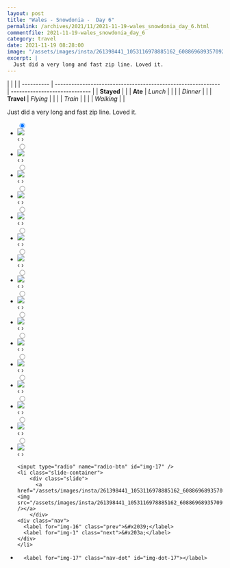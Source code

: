 ```yaml
---
layout: post
title: "Wales - Snowdonia -  Day 6"
permalink: /archives/2021/11/2021-11-19-wales_snowdonia_day_6.html
commentfile: 2021-11-19-wales_snowdonia_day_6
category: travel
date: 2021-11-19 08:28:00
image: "/assets/images/insta/261398441_1053116978885162_6088696893570923209_n_17934175000835964.jpg"
excerpt: |
  Just did a very long and fast zip line. Loved it.
---
```


|            |                                                              |
| ---------- | ------------------------------------------------------------ | ----------------------------- |
| **Stayed** |  |
| **Ate**    | _Lunch_                                                      |          |
|            | _Dinner_                                                     |          |
| **Travel** | _Flying_                                                     |          |
|            | _Train_                                                      |          |
|            | _Walking_                                                    |          |


Just did a very long and fast zip line. Loved it.


<ul class="slides">
    <input type="radio" name="radio-btn" id="img-1" checked="checked" />
    <li class="slide-container">
        <div class="slide">
          <a href="/assets/images/insta/262199766_1044372816355575_101196622013900245_n_17953418305560927.jpg"><img src="/assets/images/insta/262199766_1044372816355575_101196622013900245_n_17953418305560927.jpg" /></a>
        </div>
    <div class="nav">
      <label for="img-17" class="prev">&#x2039;</label>
      <label for="img-2" class="next">&#x203a;</label>
    </div>
    </li>
        <input type="radio" name="radio-btn" id="img-2"  />
    <li class="slide-container">
        <div class="slide">
          <a href="/assets/images/insta/261539929_1333502753776138_8241574393229982568_n_18038414236313247.jpg"><img src="/assets/images/insta/261539929_1333502753776138_8241574393229982568_n_18038414236313247.jpg" /></a>
        </div>
    <div class="nav">
      <label for="img-1" class="prev">&#x2039;</label>
      <label for="img-3" class="next">&#x203a;</label>
    </div>
    </li>
        <input type="radio" name="radio-btn" id="img-3"  />
    <li class="slide-container">
        <div class="slide">
          <a href="/assets/images/insta/261612297_509948849973073_7622361669699936123_n_17925715387858870.jpg"><img src="/assets/images/insta/261612297_509948849973073_7622361669699936123_n_17925715387858870.jpg" /></a>
        </div>
    <div class="nav">
      <label for="img-2" class="prev">&#x2039;</label>
      <label for="img-4" class="next">&#x203a;</label>
    </div>
    </li>
        <input type="radio" name="radio-btn" id="img-4"  />
    <li class="slide-container">
        <div class="slide">
          <a href="/assets/images/insta/261084595_590343315563110_2888965204062136587_n_17901912884366781.jpg"><img src="/assets/images/insta/261084595_590343315563110_2888965204062136587_n_17901912884366781.jpg" /></a>
        </div>
    <div class="nav">
      <label for="img-3" class="prev">&#x2039;</label>
      <label for="img-5" class="next">&#x203a;</label>
    </div>
    </li>
        <input type="radio" name="radio-btn" id="img-5"  />
    <li class="slide-container">
        <div class="slide">
          <a href="/assets/images/insta/260951543_220887216845014_2245291873829552752_n_17949150883594429.jpg"><img src="/assets/images/insta/260951543_220887216845014_2245291873829552752_n_17949150883594429.jpg" /></a>
        </div>
    <div class="nav">
      <label for="img-4" class="prev">&#x2039;</label>
      <label for="img-6" class="next">&#x203a;</label>
    </div>
    </li>
        <input type="radio" name="radio-btn" id="img-6"  />
    <li class="slide-container">
        <div class="slide">
          <a href="/assets/images/insta/260957786_958707011692962_3183142277323932559_n_17961906061512681.jpg"><img src="/assets/images/insta/260957786_958707011692962_3183142277323932559_n_17961906061512681.jpg" /></a>
        </div>
    <div class="nav">
      <label for="img-5" class="prev">&#x2039;</label>
      <label for="img-7" class="next">&#x203a;</label>
    </div>
    </li>
        <input type="radio" name="radio-btn" id="img-7"  />
    <li class="slide-container">
        <div class="slide">
          <a href="/assets/images/insta/261571826_932006534367410_8632874504358137264_n_17894074772362069.jpg"><img src="/assets/images/insta/261571826_932006534367410_8632874504358137264_n_17894074772362069.jpg" /></a>
        </div>
    <div class="nav">
      <label for="img-6" class="prev">&#x2039;</label>
      <label for="img-8" class="next">&#x203a;</label>
    </div>
    </li>
        <input type="radio" name="radio-btn" id="img-8"  />
    <li class="slide-container">
        <div class="slide">
          <a href="/assets/images/insta/260812490_1799295243615057_4840316834351829201_n_18205502944191198.jpg"><img src="/assets/images/insta/260812490_1799295243615057_4840316834351829201_n_18205502944191198.jpg" /></a>
        </div>
    <div class="nav">
      <label for="img-7" class="prev">&#x2039;</label>
      <label for="img-9" class="next">&#x203a;</label>
    </div>
    </li>
        <input type="radio" name="radio-btn" id="img-9"  />
    <li class="slide-container">
        <div class="slide">
          <a href="/assets/images/insta/261949378_223655916563843_1875220927918432847_n_17921008712010992.jpg"><img src="/assets/images/insta/261949378_223655916563843_1875220927918432847_n_17921008712010992.jpg" /></a>
        </div>
    <div class="nav">
      <label for="img-8" class="prev">&#x2039;</label>
      <label for="img-10" class="next">&#x203a;</label>
    </div>
    </li>
        <input type="radio" name="radio-btn" id="img-10"  />
    <li class="slide-container">
        <div class="slide">
          <a href="/assets/images/insta/258752576_1539028726461946_8277211599190413346_n_18198809356189165.jpg"><img src="/assets/images/insta/258752576_1539028726461946_8277211599190413346_n_18198809356189165.jpg" /></a>
        </div>
    <div class="nav">
      <label for="img-9" class="prev">&#x2039;</label>
      <label for="img-11" class="next">&#x203a;</label>
    </div>
    </li>
        <input type="radio" name="radio-btn" id="img-11"  />
    <li class="slide-container">
        <div class="slide">
          <a href="/assets/images/insta/259750627_885613345337097_5243662304167280958_n_18111029005265941.jpg"><img src="/assets/images/insta/259750627_885613345337097_5243662304167280958_n_18111029005265941.jpg" /></a>
        </div>
    <div class="nav">
      <label for="img-10" class="prev">&#x2039;</label>
      <label for="img-12" class="next">&#x203a;</label>
    </div>
    </li>
        <input type="radio" name="radio-btn" id="img-12"  />
    <li class="slide-container">
        <div class="slide">
          <a href="/assets/images/insta/257866760_932697677655080_4124253148345901975_n_18266584126045624.jpg"><img src="/assets/images/insta/257866760_932697677655080_4124253148345901975_n_18266584126045624.jpg" /></a>
        </div>
    <div class="nav">
      <label for="img-11" class="prev">&#x2039;</label>
      <label for="img-13" class="next">&#x203a;</label>
    </div>
    </li>
        <input type="radio" name="radio-btn" id="img-13"  />
    <li class="slide-container">
        <div class="slide">
          <a href="/assets/images/insta/257886377_594395148306929_580904115509725568_n_18204039379139654.jpg"><img src="/assets/images/insta/257886377_594395148306929_580904115509725568_n_18204039379139654.jpg" /></a>
        </div>
    <div class="nav">
      <label for="img-12" class="prev">&#x2039;</label>
      <label for="img-14" class="next">&#x203a;</label>
    </div>
    </li>
        <input type="radio" name="radio-btn" id="img-14"  />
    <li class="slide-container">
        <div class="slide">
          <a href="/assets/images/insta/258303229_318372886482186_4671465481554923800_n_17987344705388965.jpg"><img src="/assets/images/insta/258303229_318372886482186_4671465481554923800_n_17987344705388965.jpg" /></a>
        </div>
    <div class="nav">
      <label for="img-13" class="prev">&#x2039;</label>
      <label for="img-15" class="next">&#x203a;</label>
    </div>
    </li>
        <input type="radio" name="radio-btn" id="img-15"  />
    <li class="slide-container">
        <div class="slide">
          <a href="/assets/images/insta/258777634_285091453382809_3407965748574163416_n_18265301104006409.jpg"><img src="/assets/images/insta/258777634_285091453382809_3407965748574163416_n_18265301104006409.jpg" /></a>
        </div>
    <div class="nav">
      <label for="img-14" class="prev">&#x2039;</label>
      <label for="img-16" class="next">&#x203a;</label>
    </div>
    </li>
        <input type="radio" name="radio-btn" id="img-16"  />
    <li class="slide-container">
        <div class="slide">
          <a href="/assets/images/insta/258274724_267719788740615_8366964035959737626_n_17914978868111012.jpg"><img src="/assets/images/insta/258274724_267719788740615_8366964035959737626_n_17914978868111012.jpg" /></a>
        </div>
    <div class="nav">
      <label for="img-15" class="prev">&#x2039;</label>
      <label for="img-17" class="next">&#x203a;</label>
    </div>
    </li>
    
    <input type="radio" name="radio-btn" id="img-17" />
    <li class="slide-container">
        <div class="slide">
          <a href="/assets/images/insta/261398441_1053116978885162_6088696893570923209_n_17934175000835964.jpg"><img src="/assets/images/insta/261398441_1053116978885162_6088696893570923209_n_17934175000835964.jpg" /></a>
        </div>
    <div class="nav">
      <label for="img-16" class="prev">&#x2039;</label>
      <label for="img-1" class="next">&#x203a;</label>
    </div>
    </li>
			
<li class="nav-dots">
      <label for="img-1" class="nav-dot" id="img-dot-1"></label>
      <label for="img-2" class="nav-dot" id="img-dot-2"></label>
      <label for="img-3" class="nav-dot" id="img-dot-3"></label>
      <label for="img-4" class="nav-dot" id="img-dot-4"></label>
      <label for="img-5" class="nav-dot" id="img-dot-5"></label>
      <label for="img-6" class="nav-dot" id="img-dot-6"></label>
      <label for="img-7" class="nav-dot" id="img-dot-7"></label>
      <label for="img-8" class="nav-dot" id="img-dot-8"></label>
      <label for="img-9" class="nav-dot" id="img-dot-9"></label>
      <label for="img-10" class="nav-dot" id="img-dot-10"></label>
      <label for="img-11" class="nav-dot" id="img-dot-11"></label>
      <label for="img-12" class="nav-dot" id="img-dot-12"></label>
      <label for="img-13" class="nav-dot" id="img-dot-13"></label>
      <label for="img-14" class="nav-dot" id="img-dot-14"></label>
      <label for="img-15" class="nav-dot" id="img-dot-15"></label>
      <label for="img-16" class="nav-dot" id="img-dot-16"></label>

      <label for="img-17" class="nav-dot" id="img-dot-17"></label>

</li>
</ul>        
             

		